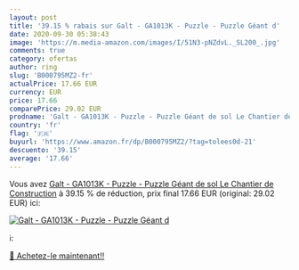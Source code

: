```yaml
---
layout: post
title: '39.15 % rabais sur Galt - GA1013K - Puzzle - Puzzle Géant d'
date: 2020-09-30 05:38:43
image: 'https://m.media-amazon.com/images/I/51N3-pNZdvL._SL200_.jpg'
comments: true
category: ofertas
author: ring
slug: 'B000795MZ2-fr'
actualPrice: 17.66 EUR
currency: EUR
price: 17.66
comparePrice: 29.02 EUR
prodname: 'Galt - GA1013K - Puzzle - Puzzle Géant de sol Le Chantier de Construction'
country: 'fr'
flag: '🇫🇷'
buyurl: 'https://www.amazon.fr/dp/B000795MZ2/?tag=tolees0d-21'
descuento: '39.15'
average: '17.66'
---
```


Vous avez [Galt - GA1013K - Puzzle - Puzzle Géant de sol Le Chantier de Construction](https://www.amazon.fr/dp/B000795MZ2/?tag=tolees0d-21)  à  39.15 % de réduction, prix final  17.66 EUR (original: 29.02 EUR) ici:

[![Galt - GA1013K - Puzzle - Puzzle Géant d](https://m.media-amazon.com/images/I/51N3-pNZdvL._SL200_.jpg)](https://www.amazon.fr/dp/B000795MZ2/?tag=tolees0d-21)

ℹ️:


[🛒 Achetez-le maintenant!!](https://www.amazon.fr/dp/B000795MZ2/?tag=tolees0d-21)
